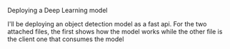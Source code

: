  Deploying a Deep Learning model
 
 I'll be deploying an object detection model as a fast api.
 For the two attached files, the first shows how the model works while the other file is the client one that consumes the model
